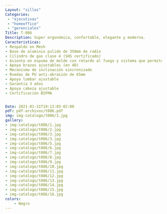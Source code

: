 ```yaml
---
Layout: "sillas"
Categories:
 - "ejecutivas"
 - "homeoffice"
 - "gerenciales"
Title: T-086
Description: Super ergonómica, confortable, elegante y moderna.
Caracteristicas: 
- Respaldo en Mesh
- Base de aluminio pulido de 350mm de radio
- Cilindro de gas clase 4 (SHS certificado)
- Asiento en espuma de molde con retardo al fuego y sistema que permite ajustar la distancia con el respaldo
- Apoya brazos ajustables (en 4D)
- Mecanismo de inclinación sincronizado
- Ruedas de PU anti-abrasión de 65mm
- Apoyo lumbar ajustable
- Garantía 3 años
- Apoya cabeza ajustable
- Certificación BIFMA


Date: 2021-01-31T19:13:03-02:00
pdf: pdf-archivos/t086.pdf
img: img-catalogo/t086/1.jpg
gallery: 
- img-catalogo/t086/1.jpg
- img-catalogo/t086/2.jpg
- img-catalogo/t086/3.jpg
- img-catalogo/t086/3.jpg
- img-catalogo/t086/5.jpg
- img-catalogo/t086/6.jpg
- img-catalogo/t086/7.jpg
- img-catalogo/t086/8.jpg
- img-catalogo/t086/9.jpg
- img-catalogo/t086/10.jpg
- img-catalogo/t086/11.jpg
- img-catalogo/t086/12.jpg
- img-catalogo/t086/13.jpg
- img-catalogo/t086/14.jpg
- img-catalogo/t086/15.jpg
- img-catalogo/t086/16.jpg
colors:
    - Negro
---
```

